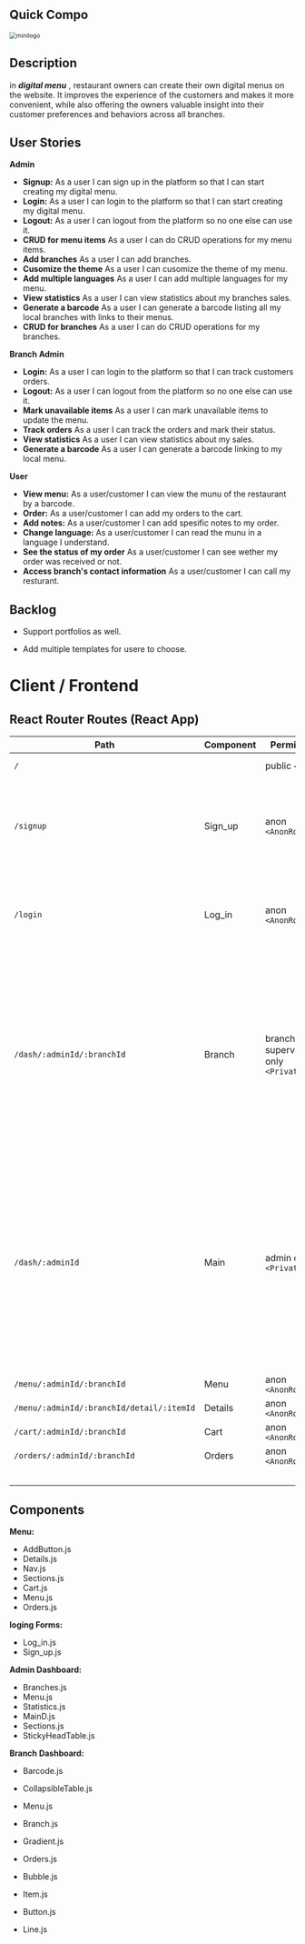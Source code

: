 ## Quick Compo

<img src="/Users/enriquecoscarelli/Downloads/minilogo.png" alt="minilogo" style="zoom:75%;" />

## Description

in ***digital menu*** , restaurant owners can create their own digital menus on the website. It improves the experience of the customers and makes it more convenient, while also offering the owners valuable insight into their customer preferences and behaviors across all branches.

## User Stories

**Admin**

- **Signup:** As a user I can sign up in the platform so that I can start creating my digital menu. 
- **Login:** As a user I can login to the platform so that I can  start creating my digital menu.
- **Logout:** As a user I can logout from the platform so no one else can use it.
- **CRUD for menu items** As a user I can do CRUD operations for my menu items.
- **Add branches** As a user I can add branches.
- **Cusomize the theme** As a user I can cusomize the theme of my menu.
- **Add multiple languages** As a user I can add multiple languages for my menu.
- **View statistics** As a user I can view statistics about my branches sales.
- **Generate a barcode** As a user I can generate a barcode listing all my local branches with links to their menus.
- **CRUD for branches** As a user I can do CRUD operations for my branches.

**Branch Admin**

- **Login:** As a user I can login to the platform so that I can track customers orders.
- **Logout:** As a user I can logout from the platform so no one else can use it.
- **Mark unavailable items** As a user I can mark unavailable items to update the menu.
- **Track orders** As a user I can track the orders and mark their status.
- **View statistics** As a user I can view statistics about my sales.
- **Generate a barcode** As a user I can generate a barcode linking to my local menu.

**User**

- **View menu:** As a user/customer I can view the munu of the restaurant by a barcode. 
- **Order:** As a user/customer I can add my orders to the cart.
- **Add notes:** As a user/customer I can add spesific notes to my order.
- **Change language:**  As a user/customer I can read the munu in a language I understand.
- **See the status of my order** As a user/customer I can see wether my order was received or not.
- **Access branch's contact information** As a user/customer I can call my resturant.

## Backlog

- Support  portfolios as well.

- Add multiple templates for usere to choose. 

  

# Client / Frontend

## React Router Routes (React App)

| Path                                      | Component | Permissions                             | Behavior                                                     |
| ----------------------------------------- | --------- | --------------------------------------- | ------------------------------------------------------------ |
| `/`                                       |           | public `<Route>`                        | Home page                                                    |
| `/signup`                                 | Sign_up   | anon  `<AnonRoute>`                     | Signup form, link to login, navigate to dashboard after signup. |
| `/login`                                  | Log_in    | anon  `<AnonRoute>`                     | Login form, link to signup, navigate to dashboard after login |
| `/dash/:adminId/:branchId`                | Branch    | branch supervisor only `<PrivateRoute>` | Shows all orders, change their status, access branch statistics, toggle the availability of menu items. Generate barcode to the branche menu. |
| `/dash/:adminId`                          | Main      | admin only `<PrivateRoute>`             | CRUD on menu items, menu sections and branches. Change theme, and access restaurant statistics. Generate barcode to all asigned branches menu. |
| `/menu/:adminId/:branchId`                | Menu      | anon  `<AnonRoute>`                     |                                                              |
| `/menu/:adminId/:branchId/detail/:itemId` | Details   | anon  `<AnonRoute>`                     |                                                              |
| `/cart/:adminId/:branchId`                | Cart      | anon  `<AnonRoute>`                     |                                                              |
| `/orders/:adminId/:branchId`              | Orders    | anon  `<AnonRoute>`                     |                                                              |
|                                           |           |                                         |                                                              |
|                                           |           |                                         |                                                              |
|                                           |           |                                         |                                                              |
|                                           |           |                                         |                                                              |
|                                           |           |                                         |                                                              |

## Components

**Menu:**

- AddButton.js	
- Details.js	
- Nav.js		
- Sections.js
- Cart.js		
- Menu.js		
- Orders.js

**loging Forms:**

- Log_in.js	
- Sign_up.js

**Admin Dashboard:**

- Branches.js		
- Menu.js			
- Statistics.js
- MainD.js		
- Sections.js		
- StickyHeadTable.js

**Branch Dashboard:**

- Barcode.js

- CollapsibleTable.js	

- Menu.js

- Branch.js		

- Gradient.js		

- Orders.js

- Bubble.js		

- Item.js

- Button.js		

- Line.js

  
